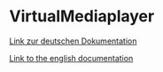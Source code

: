 # VirtualMediaplayer

[Link zur deutschen Dokumentation](https://www.symcon.de/de/service/dokumentation/modulreferenz/virtuelle-geraete/mediaplayer-simulation/)

[Link to the english documentation](https://www.symcon.de/en/service/documentation/module-reference/virtual-devices/mediaplayer-simulation/)